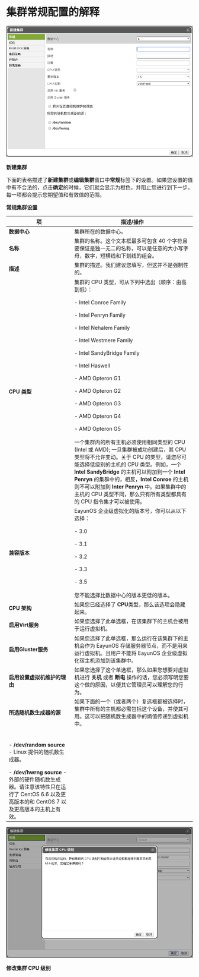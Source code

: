 # 集群常规配置的解释

![新建集群窗口](../images/EayunOS_New_Cluster_Window.png)

**新建集群**

下面的表格描述了**新建集群**或**编辑集群**窗口中**常规**标签下的设置。如果您设置的值中有不合法的，点击**确定**的时候，它们就会显示为橙色，并阻止您进行到下一步。每一项都会提示您期望值和有效值的范围。

**常规集群设置**

| 项 | 描述/操作 |
| -- | --------- |
| **数据中心** | 集群所在的数据中心。 |
| **名称** | 集群的名称。这个文本框最多可包含 40 个字符且要保证是独一无二的名称，可以是任意的大小写字母，数字，短横线和下划线的组合。 |
| **描述** | 集群的描述。我们建议您填写，但这并不是强制性的。 |
| **CPU 类型** | 集群的 CPU 类型，可从下列中选出（顺序：由高到低）：<br/><br/>-   Intel Conroe Family<br/><br/>-   Intel Penryn Family<br/><br/>-   Intel Nehalem Family<br/><br/>-   Intel Westmere Family<br/><br/>-   Intel SandyBridge Family<br/><br/>-   Intel Haswell<br/><br/>-   AMD Opteron G1<br/><br/>-   AMD Opteron G2<br/><br/>-   AMD Opteron G3<br/><br/>-   AMD Opteron G4<br/><br/>-   AMD Opteron G5<br/><br/>一个集群内的所有主机必须使用相同类型的 CPU (Intel 或 AMD); 一旦集群被成功创建后，其 CPU 类型将不允许变动。关于 CPU 的类型，请您尽可能选择低级别的主机的 CPU 类型。例如，一个 **Intel SandyBridge** 的主机可以附加到一个 **Intel Penryn** 的集群中的，相反，**Intel Conroe** 的主机则不可以附加到 **Inter Penryn** 中。如果集群中的主机的 CPU 类型不同，那么只有所有类型都具有的 CPU 指令集才可以被使用。 |
| **兼容版本** | EayunOS 企业级虚拟化的版本号，你可以从以下选择：<br/><br/>-   3.0<br/><br/>-   3.1<br/><br/>-   3.2<br/><br/>-   3.3<br/><br/>-   3.5<br/><br/>您不能选择比数据中心的版本更低的版本。 |
| **CPU 架构** | 如果您已经选择了 **CPU**类型，那么该选项会隐藏起来。 |
| **启用Virt服务** | 如果您选择了此单选框，在该集群下的主机会被用于运行虚拟机。 |
| **启用Gluster服务** | 如果您选择了此单选框，那么运行在该集群下的主机会作为 EayunOS 存储服务器节点，而不是用来运行虚拟机。且用户不能将 EayunOS 企业级虚拟化宿主机添加到该集群中。 |
| **启用设置虚拟机维护的理由** | 如果您选择了这个单选框，那么如果您想要对虚拟机进行 **关机** 或者 **断电** 操作的话，您必须写明您要这个做的原因，以便其它管理员可以理解您的行为。 |
| **所选随机数生成器的源** | 如果下面的一个（或者两个）复选框都被选择时，集群中所有的主机都必需包括这个设备，并使其可用。这可以把随机数生成器中的熵值传递到虚拟机中。
<br/><br/>-   **/dev/random source** - Linux 提供的随机数生成器。<br/><br/>-   **/dev/hwrng source** - 外部的硬件随机数生成器。请注意该特性只在运行了 CentOS 6.6 以及更高版本的和 CentOS 7 以及更高版本的主机上有效。 |

![change_cpu.png](../images/change_cpu.png)

**修改集群 CPU 级别**
